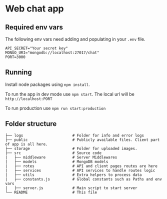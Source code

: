 # Web chat app

## Required env vars

The following env vars need adding and populating in your `.env` file.
```dotenv
API_SECRET="Your secret key"
MONGO_URI="mongodb://localhost:27017/chat"
PORT=3000
```
## Running

Install node packages using `npm install`.

To run the app in dev mode use `npm start`. The local url will be `http://localhost:PORT`

To run production use `npm run start:production`

## Folder structure

```
├── logs                      # Folder for info and error logs
├── public                    # Publicly available files. Client part of app is all here.
├── storage                   # Folder for uploaded images.
├── src                       # Source code
|   ├── middleware            # Server Middlewares
|   ├── models                # MongoDB models
|   ├── rotes                 # API and client pages routes are here
|   ├── services              # API services to handle routes logic
|   ├── utils                 # Extra helpers to process data
|   ├── constants.js          # Global constants such as Paths and env vars
|   ├── server.js             # Main script to start server
└── README                    # This file
```
